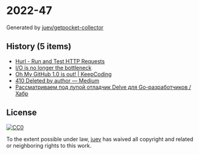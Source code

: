 # 2022-47

Generated by [juev/getpocket-collector](https://github.com/juev/getpocket-collector)

## History (5 items)

- [Hurl - Run and Test HTTP Requests](https://hurl.dev/index.html)
- [I/O is no longer the bottleneck](https://benhoyt.com/writings/io-is-no-longer-the-bottleneck/)
- [Oh My GitHub 1.0 is out! | KeepCoding](https://en.liujiacai.net/2022/11/26/oh-my-github-1-0/)
- [410 Deleted by author — Medium](https://medium.com/@kris-nova/experimenting-with-federation-and-migrating-accounts-eae61a688c3c)
- [Рассматриваем под лупой отладчик Delve для Go-разработчиков / Хабр](https://habr.com/ru/companies/ozontech/articles/701198/)

## License

[![CC0](https://mirrors.creativecommons.org/presskit/buttons/88x31/svg/cc-zero.svg)](https://creativecommons.org/publicdomain/zero/1.0/)

To the extent possible under law, [juev](https://github.com/juev) has waived all copyright and related or neighboring rights to this work.
